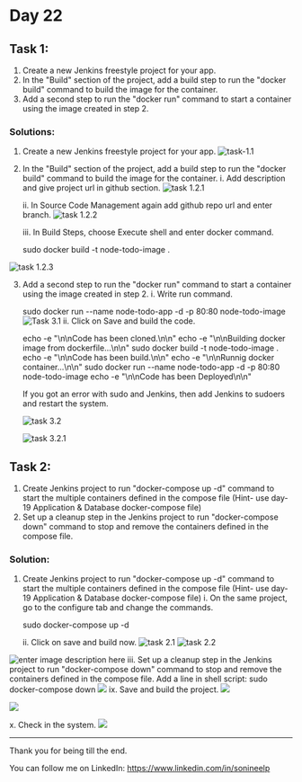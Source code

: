 ﻿# Day 22

## Task 1:

 1. Create a new Jenkins freestyle project for your app.
 2. In the "Build" section of the project, add a build step to run the "docker build" command to build the image for the container.
 3. Add a second step to run the "docker run" command to start a container using the image created in step 2.

### Solutions:

 1. Create a new Jenkins freestyle project for your app.
	 ![task-1.1](https://i.ibb.co/Dzsx51C/Screenshot-from-2023-05-10-20-05-39.png)
	 
2. In the "Build" section of the project, add a build step to run the "docker build" command to build the image for the container.
	i. Add description and give project url in github section.
	![task 1.2.1](https://i.ibb.co/4T3qXCL/Screenshot-from-2023-05-10-20-19-06.png)

	ii. In Source Code Management again add github repo url and enter branch.
	![task 1.2.2](https://i.ibb.co/rHxKx8P/Screenshot-from-2023-05-10-20-23-26.png)

	iii. In Build Steps, choose Execute shell and enter docker command.
		
		

    sudo docker build -t node-todo-image . 
		
![task 1.2.3](https://i.ibb.co/xFxzLBz/Screenshot-from-2023-05-10-20-37-51.png)

3. Add a second step to run the "docker run" command to start a container using the image created in step 2.
	i. Write run command.
	

    sudo docker run --name node-todo-app -d -p 80:80 node-todo-image
	![Task 3.1](https://i.ibb.co/sVTJq6P/Screenshot-from-2023-05-10-20-40-54.png)
	ii. Click on Save and build the code.
		

    echo -e "\n\nCode has been cloned.\n\n"
echo -e "\n\nBuilding docker image from dockerfile...\n\n"
sudo docker build -t node-todo-image .
echo -e "\n\nCode has been build.\n\n"
echo -e "\n\nRunnig docker container...\n\n"
sudo docker run --name node-todo-app -d -p 80:80 node-todo-image
echo -e "\n\nCode has been Deployed\n\n"

	If you got an error with sudo and Jenkins, then add Jenkins to sudoers and restart the system. 

	![task 3.2](https://i.ibb.co/grm5tbQ/Screenshot-from-2023-05-10-21-14-23.png)

	![task 3.2.1](https://i.ibb.co/MpSctgH/Screenshot-from-2023-05-10-21-14-59.png)


## Task 2:

1. Create Jenkins project to run "docker-compose up -d" command to start the multiple containers defined in the compose file (Hint- use day-19 Application & Database docker-compose file)
2. Set up a cleanup step in the Jenkins project to run "docker-compose down" command to stop and remove the containers defined in the compose file.

### Solution:
1. Create Jenkins project to run "docker-compose up -d" command to start the multiple containers defined in the compose file (Hint- use day-19 Application & Database docker-compose file)
	i. On the same project, go to the configure tab and change the commands.
	

    sudo docker-compose up -d
    
	ii. Click on save and build now.
	![task 2.1](https://i.ibb.co/bmwPfQw/Screenshot-from-2023-05-10-21-33-15.png)
![task 2.2](https://i.ibb.co/xXtvxPW/Screenshot-from-2023-05-10-21-34-37.png)

![enter image description here](https://i.ibb.co/qgbVdTn/Screenshot-from-2023-05-10-21-45-30.png)
	iii. Set up a cleanup step in the Jenkins project to run "docker-compose down" command to stop and remove the containers defined in the compose file.
	Add a line in shell script: sudo docker-compose down
	![](https://i.ibb.co/0YXd9Mn/Screenshot-from-2023-05-10-21-42-51.png)
	ix. Save and build the project.
	![](https://i.ibb.co/3Bx8N8w/Screenshot-from-2023-05-10-21-40-08.png)

![](https://i.ibb.co/M95j2Ck/Screenshot-from-2023-05-10-21-44-26.png)

x. Check in the system.
![](https://i.ibb.co/mywVJ9K/Screenshot-from-2023-05-10-21-46-22.png)

---
Thank you for being till the end.

You can follow me on LinkedIn: https://www.linkedin.com/in/sonineelp
